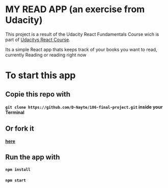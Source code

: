 # MY READ APP (an exercise from Udacity)

This project is a result of the Udacity React Fundamentals Course wich is part of [Udacitys React Course](https://www.udacity.com/course/react-nanodegree--nd019).

Its a simple React app thats keeps track of your books you want to read, currently Reading or reading right now

# To start this app

## Copie this repo with

#### `git clone https://github.com/D-Nayte/106-final-project.git` inside your Terminal

## Or fork it

#### [here](https://github.com/D-Nayte/106-final-project/fork)

## Run the app with

#### `npm install`

#### `npm start`
